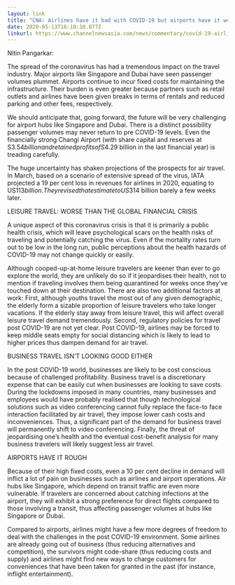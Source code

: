 ```yaml
---
layout: link
title: "CNA: Airlines have it bad with COVID-19 but airports have it worse"
date: 2020-05-13T16:10:10.877Z
linkurl: https://www.channelnewsasia.com/news/commentary/covid-19-airlines-changi-airport-impact-aviation-flying-sq-sia-12727156
---
```

Nitin Pangarkar:

The spread of the coronavirus has had a tremendous impact on the travel industry.  Major airports like Singapore and Dubai have seen passenger volumes plummet. Airports continue to incur fixed costs for maintaining the infrastructure. Their burden is even greater because partners such as retail outlets and airlines have been given breaks in terms of rentals and reduced parking and other fees, respectively.

We should anticipate that, going forward, the future will be very challenging for airport hubs like Singapore and Dubai. There is a distinct possibility passenger volumes may never return to pre COVID-19 levels. Even the financially strong Changi Airport (with share capital and reserves at S$3.54 billion and retained profits of S$4.29 billion in the last financial year) is treading carefully.

The huge uncertainty has shaken projections of the prospects for air travel. In March, based on a scenario of extensive spread of the virus, IATA projected a 19 per cent loss in revenues for airlines in 2020, equating to US$113 billion. They revised that estimate to US$314 billion barely a few weeks later.

LEISURE TRAVEL: WORSE THAN THE GLOBAL FINANCIAL CRISIS 

A unique aspect of this coronavirus crisis is that it is primarily a public health crisis, which will leave psychological scars on the health risks of traveling and potentially catching the virus. Even if the mortality rates turn out to be low in the long run, public perceptions about the health hazards of COVID-19 may not change quickly or easily. 

Although cooped-up-at-home leisure travelers are keener than ever to go explore the world, they are unlikely do so if it jeopardises their health, not to mention if traveling involves them being quarantined for weeks once they’ve touched down at their destination.  There are also two additional factors at work: First, although youths travel the most out of any given demographic, the elderly form a sizable proportion of leisure travelers who take longer vacations. If the elderly stay away from leisure travel, this will affect overall leisure travel demand tremendously.  Second, regulatory policies for travel post COVID-19 are not yet clear. Post COVID-19, airlines may be forced to keep middle seats empty for social distancing which is likely to lead to higher prices thus dampen demand for air travel.

BUSINESS TRAVEL ISN’T LOOKING GOOD EITHER 

In the post COVID-19 world, businesses are likely to be cost conscious because of challenged profitability. Business travel is a discretionary expense that can be easily cut when businesses are looking to save costs. During the lockdowns imposed in many countries, many businesses and employees would have probably realised that though technological solutions such as video conferencing cannot fully replace the face-to face interaction facilitated by air travel, they impose lower cash costs and inconveniences.  Thus, a significant part of the demand for business travel will permanently shift to video conferencing. Finally, the threat of jeopardising one’s health and the eventual cost-benefit analysis for many business travelers will likely suggest less air travel.

AIRPORTS HAVE IT ROUGH 

Because of their high fixed costs, even a 10 per cent decline in demand will inflict a lot of pain on businesses such as airlines and airport operations. Air hubs like Singapore, which depend on transit traffic are even more vulnerable. If travelers are concerned about catching infections at the airport, they will exhibit a strong preference for direct flights compared to those involving a transit, thus affecting passenger volumes at hubs like Singapore or Dubai. 

Compared to airports, airlines might have a few more degrees of freedom to deal with the challenges in the post COVID-19 environment. Some airlines are already going out of business (thus reducing alternatives and competition), the survivors might code-share (thus reducing costs and supply) and airlines might find new ways to charge customers for conveniences that have been taken for granted in the past (for instance, inflight entertainment).